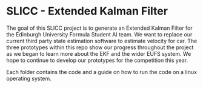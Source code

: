 # SLICC - Extended Kalman Filter
The goal of this SLICC project is to generate an Extended Kalman Filter for the Edinburgh University Formula Student AI team. We want to replace our current third party state estimation software to estimate velocity for car. The three prototypes within this repo show our progress throughout the project as we began to learn more about the EKF and the wider EUFS system. We hope to continue to develop our prototypes for the competition this year.

Each folder contains the code and a guide on how to run the code on a linux operating system. 

